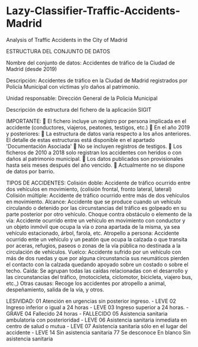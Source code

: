 # Lazy-Classifier-Traffic-Accidents-Madrid
Analysis of Traffic Accidents in the City of Madrid

ESTRUCTURA DEL CONJUNTO DE DATOS

Nombre del conjunto de datos: Accidentes de tráfico de la Ciudad de Madrid (desde 2019)

Descripción: Accidentes de tráfico en la Ciudad de Madrid registrados por Policía Municipal con víctimas y/o daños 
al patrimonio.

Unidad responsable: Dirección General de la Policía Municipal

Descripción de estructura del fichero de la aplicación SIGIT

IMPORTANTE:
 El fichero incluye un registro por persona implicada en el accidente (conductores, viajeros, peatones, 
testigos, etc.)
 En el año 2019 y posteriores:
 La estructura de datos varía respecto a los años anteriores. El detalle de estas estructuras está 
disponible en el apartado 'Documentación Asociada'
 No se incluyen registros de testigos.
 Los ficheros de 2010 a 2018 solo registran los accidentes con heridos o con daños al patrimonio 
municipal.
 Los datos publicados son provisionales hasta seis meses después del año vencido.
 Actualmente no se dispone de datos por barrio.


TIPOS DE ACCIDENTES:
Colisión doble: Accidente de tráfico ocurrido entre dos vehículos en movimiento, (colisión frontal, fronto lateral,
lateral)
Colisión múltiple: Accidente de tráfico ocurrido entre más de dos vehículos en movimiento.
Alcance: Accidente que se produce cuando un vehículo circulando o detenido por las circunstancias del tráfico es
golpeado en su parte posterior por otro vehículo.
Choque contra obstáculo o elemento de la vía: Accidente ocurrido entre un vehículo en movimiento con conductor
y un objeto inmóvil que ocupa la vía o zona apartada de la misma, ya sea vehículo estacionado, árbol, farola, etc.
Atropello a persona: Accidente ocurrido ente un vehículo y un peatón que ocupa la calzada o que transita por
aceras, refugios, paseos o zonas de la vía pública no destinada a la circulación de vehículos.
Vuelco: Accidente sufrido por un vehículo con más de dos ruedas y que por alguna circunstancia sus neumáticos
pierden el contacto con la calzada quedando apoyado sobre un costado o sobre el techo.
Caída: Se agrupan todas las caídas relacionadas con el desarrollo y las circunstancias del tráfico, (motocicleta,
ciclomotor, bicicleta, viajero bus, etc.,)
Otras causas: Recoge los accidentes por atropello a animal, despeñamiento, salida de la vía, y otros.


LESIVIDAD:
01 Atención en urgencias sin posterior ingreso. - LEVE
02 Ingreso inferior o igual a 24 horas - LEVE
03 Ingreso superior a 24 horas. - GRAVE
04 Fallecido 24 horas - FALLECIDO
05 Asistencia sanitaria ambulatoria con posterioridad - LEVE
06 Asistencia sanitaria inmediata en centro de salud o mutua - LEVE
07 Asistencia sanitaria sólo en el lugar del accidente - LEVE
14 Sin asistencia sanitaria
77 Se desconoce
En blanco Sin asistencia sanitaria
